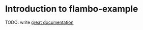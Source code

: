 # Introduction to flambo-example

TODO: write [great documentation](http://jacobian.org/writing/great-documentation/what-to-write/)
